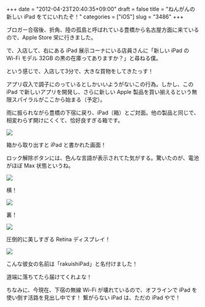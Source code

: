 +++
date = "2012-04-23T20:40:35+09:00"
draft = false
title = "ねんがんの 新しい iPad をてにいれたぞ！"
categories = ["iOS"]
slug = "3486"
+++

ブロガー合宿後、折角、陸の孤島と呼ばれている豊橋から名古屋方面に来ているので、Apple Store 栄に行きました。

で、入店して、右にある iPad 展示コーナにいる店員さんに「新しい iPad の Wi-Fi モデル 32GB の黒の在庫ってありますか？」と尋ねる僕。

という感じで、入店して3分で、大きな買物をしてきたっす！

アプリ収入で調子にのっているとしかいいようがないこの行為。しかし、この iPad で新しいアプリを開発し、さらに新しい Apple 製品を買い揃えるという無限スパイラルがここから始まる（予定）。

雨に振られながら豊橋の下宿に戻り、iPad（箱）とご対面。他の製品と同じで、相変わらず開けにくくて、恰好良すぎる箱です。

![](/images/2012/04/3486_1.jpg)

箱から取り出すと iPad と書かれた画面！

ロック解除ボタンには、色んな言語が表示されてた気がする。驚いたのが、電池がほぼ Max 状態というね。

![](/images/2012/04/3486_2.jpg)

横！

![](/images/2012/04/3486_3.jpg)

裏！

![](/images/2012/04/3486_4.jpg)

圧倒的に美しすぎる Retina ディスプレイ！

![](/images/2012/04/3486_5.jpg)

こんな彼女の名前は「rakuishiPad」と名付けました！

道端に落ちてたら届けてくれよな！

ちなみに、今現在、下宿の無線 Wi-Fi が壊れているので、オフラインで iPad を使い倒す活路を見出し中です！ 繋がらない iPad は、ただの iPad やで！
